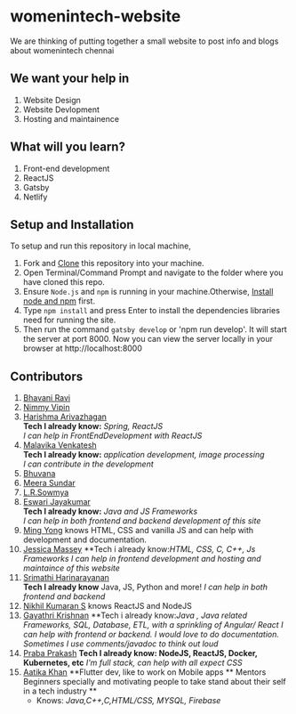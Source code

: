# womenintech-website

We are thinking of putting together a small website to post info and blogs about womenintech chennai

## We want your help in

1. Website Design
2. Website Devlopment
3. Hosting and maintainence

## What will you learn?

1. Front-end development
2. ReactJS
3. Gatsby
4. Netlify

## Setup and Installation
To setup and run this repository in local machine,

1. Fork and [Clone](https://help.github.com/en/articles/cloning-a-repository) this repository into your machine.
2. Open Terminal/Command Prompt and navigate to the folder where you have cloned this repo.
3. Ensure `Node.js` and `npm` is running in your machine.Otherwise, [Install node and npm](https://www.npmjs.com/get-npm) first.
4. Type `npm install` and press Enter to install the dependencies libraries need for running the site.
5. Then run the command `gatsby develop` or 'npm run develop'. It will start the server at port 8000. 
Now you can view the server locally in your browser at http://localhost:8000

## Contributors

1. [Bhavani Ravi](https://github.com/bhavaniravi)
2. [Nimmy Vipin](https://github.com/NimmyVipin)
3. [Harishma Arivazhagan](https://github.com/HarishmaA/)  
    **Tech I already know:** *Spring, ReactJS*  
   *I can help in FrontEndDevelopment with ReactJS*  
4. [Malavika Venkatesh](https://github.com/MalavikaVenkatesh)  
    **Tech I already know:** *application development, image processing*  
   *I can contribute in the development*  
5. [Bhuvana](https://github.com/bhuvana-guna)
6. [Meera Sundar](https://github.com/meerasndr) 
7. [L.R.Sowmya](https://github.com/SowmyaLR)
8. [Eswari Jayakumar](https://github.com/eswarijayakumar)  
    **Tech I already know:** *Java and JS Frameworks*  
   *I can help in both frontend and backend development of this site*
9. [Ming Yong](https://github.com/ming-yong) knows HTML, CSS and vanilla JS and can help with development and documentation.
10. [Jessica Massey](https://github.com/codesprited)
	**Tech i already know:*HTML, CSS, C, C++, Js Frameworks*
	*I can help in frontend development and hosting and maintaince of this website*
11. [Srimathi Harinarayanan](https://github.com/shrimats)   
**Tech I already know** Java, JS, Python and more!
*I can help in both frontend and backend*
12. [Nikhil Kumaran S](https://github.com/Nikhil-Kumaran) knows ReactJS and NodeJS
13. [Gayathri Krishnan](https://github.com/gayathri-krishnan)
	**Tech i already know:*Java , Java related Frameworks, SQL, Database, ETL, with a sprinkling of Angular/ React*
	*I can help with frontend or backend. I would love to do documentation. Sometimes I use comments/javadoc to think out loud*
14. [Praba Prakash](https://github.com/prabaprakash)
    **Tech I already know: NodeJS, ReactJS, Docker, Kubernetes, etc**
    *I'm full stack, can help with all expect CSS*
15. [Aatika Khan](https://github.com/aatikakhan) **Flutter dev, like to work on Mobile apps 
    ** Mentors Beginners specially and motivating people to take stand about their self in a tech industry **
    * Knows: *Java,C++,C,HTML/CSS, MYSQL, Firebase*
